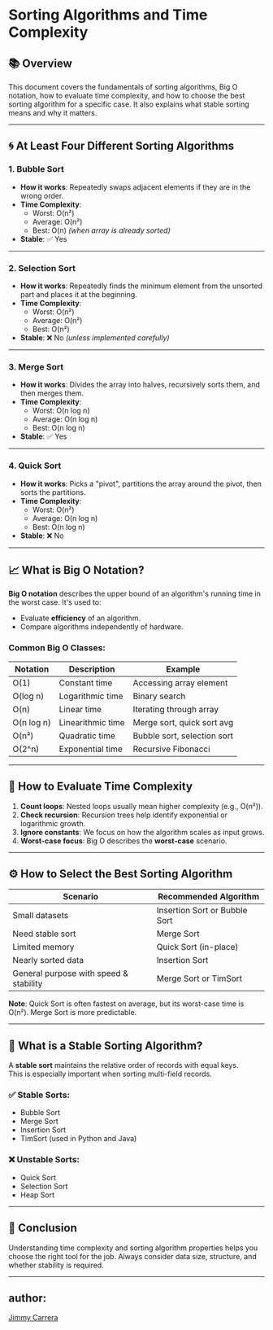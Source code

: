 # Sorting Algorithms and Time Complexity

## 📚 Overview

This document covers the fundamentals of sorting algorithms, Big O notation, how to evaluate time complexity, and how to choose the best sorting algorithm for a specific case. It also explains what stable sorting means and why it matters.

---

## 🌀 At Least Four Different Sorting Algorithms

### 1. **Bubble Sort**
- **How it works**: Repeatedly swaps adjacent elements if they are in the wrong order.
- **Time Complexity**:  
  - Worst: O(n²)  
  - Average: O(n²)  
  - Best: O(n) *(when array is already sorted)*
- **Stable**: ✅ Yes

---

### 2. **Selection Sort**
- **How it works**: Repeatedly finds the minimum element from the unsorted part and places it at the beginning.
- **Time Complexity**:  
  - Worst: O(n²)  
  - Average: O(n²)  
  - Best: O(n²)
- **Stable**: ❌ No *(unless implemented carefully)*

---

### 3. **Merge Sort**
- **How it works**: Divides the array into halves, recursively sorts them, and then merges them.
- **Time Complexity**:  
  - Worst: O(n log n)  
  - Average: O(n log n)  
  - Best: O(n log n)
- **Stable**: ✅ Yes

---

### 4. **Quick Sort**
- **How it works**: Picks a "pivot", partitions the array around the pivot, then sorts the partitions.
- **Time Complexity**:  
  - Worst: O(n²)  
  - Average: O(n log n)  
  - Best: O(n log n)
- **Stable**: ❌ No

---

## 📈 What is Big O Notation?

**Big O notation** describes the upper bound of an algorithm's running time in the worst case. It's used to:
- Evaluate **efficiency** of an algorithm.
- Compare algorithms independently of hardware.

### Common Big O Classes:
| Notation | Description            | Example                     |
|----------|------------------------|-----------------------------|
| O(1)     | Constant time          | Accessing array element     |
| O(log n) | Logarithmic time       | Binary search               |
| O(n)     | Linear time            | Iterating through array     |
| O(n log n) | Linearithmic time    | Merge sort, quick sort avg  |
| O(n²)    | Quadratic time         | Bubble sort, selection sort |
| O(2^n)   | Exponential time       | Recursive Fibonacci         |

---

## 🧠 How to Evaluate Time Complexity

1. **Count loops**: Nested loops usually mean higher complexity (e.g., O(n²)).
2. **Check recursion**: Recursion trees help identify exponential or logarithmic growth.
3. **Ignore constants**: We focus on how the algorithm scales as input grows.
4. **Worst-case focus**: Big O describes the **worst-case** scenario.

---

## ⚙️ How to Select the Best Sorting Algorithm

| Scenario                              | Recommended Algorithm     |
|---------------------------------------|---------------------------|
| Small datasets                        | Insertion Sort or Bubble Sort |
| Need stable sort                      | Merge Sort                |
| Limited memory                        | Quick Sort (in-place)     |
| Nearly sorted data                    | Insertion Sort            |
| General purpose with speed & stability | Merge Sort or TimSort     |

**Note**: Quick Sort is often fastest on average, but its worst-case time is O(n²). Merge Sort is more predictable.

---

## 🧷 What is a Stable Sorting Algorithm?

A **stable sort** maintains the relative order of records with equal keys.  
This is especially important when sorting multi-field records.

### ✅ Stable Sorts:
- Bubble Sort
- Merge Sort
- Insertion Sort
- TimSort (used in Python and Java)

### ❌ Unstable Sorts:
- Quick Sort
- Selection Sort
- Heap Sort

---

## 📌 Conclusion

Understanding time complexity and sorting algorithm properties helps you choose the right tool for the job. Always consider data size, structure, and whether stability is required.

---
## author:

<a href="https://github.com/Jcarrera007">Jimmy Carrera</a>

